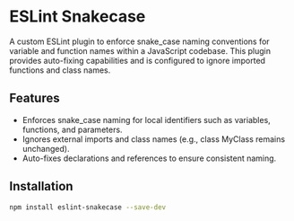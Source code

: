 # ESLint Snakecase

A custom ESLint plugin to enforce snake_case naming conventions for variable and function names within a JavaScript codebase. This plugin provides auto-fixing capabilities and is configured to ignore imported functions and class names.

## Features
* Enforces snake_case naming for local identifiers such as variables, functions, and parameters.
* Ignores external imports and class names (e.g., class MyClass remains unchanged).
* Auto-fixes declarations and references to ensure consistent naming.

## Installation

```bash
npm install eslint-snakecase --save-dev
```

